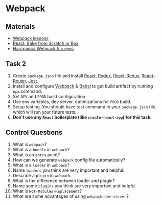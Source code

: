 # Webpack

## Materials
- [Webpack lessons](https://www.youtube.com/playlist?list=PLOQDek48BpZFadeo_SJUNDggOKouA-nyM)
- [React: Bake from Scratch or Box](https://codeburst.io/react-bake-from-scratch-or-box-javascript-version-smackdown-8a4d31f105d7)
- [Настройка Webpack 5 с нуля](https://habr.com/ru/post/524260/)

## Task 2
1. Create `package.json` file and install [React](https://www.npmjs.com/package/react), [Redux](https://www.npmjs.com/package/redux), [React-Redux](https://www.npmjs.com/package/react-redux), [React-Router](https://www.npmjs.com/package/react-router), [Jest](https://www.npmjs.com/package/jest).
2. Install and configure [Webpack](https://www.npmjs.com/package/webpack) & [Babel](https://www.npmjs.com/package/@babel/core) to get build artifact by running `npm` command.
4. Set `DEV` and `PROD` build configuration.
5. Use env variables, dev server, optimizations for `PROD` build.
6. Setup testing. You should have test command in your `package.json` file, which will run your future tests.
7. **Don't use any `React` boilerplate (like `create-react-app`) for this task.**

## Control Questions
1. What is `webpack`?
2. What is a `bundle` in `webpack`?
3. What is an `entry` point?
4. How can we generate `webpack` config file automatically?
5. What is a `loader` in `webpack`?
6. Name `loaders` you think are very important and helpful.
7. Describe a `plugin` in `webpack`.
8. What is the difference between loader and plugin?
9. Name some `plugins` you think are very important and helpful.
10. What is `Hot-Modules-Replacement`?
11. What are some advantages of using `webpack-dev-server`?
